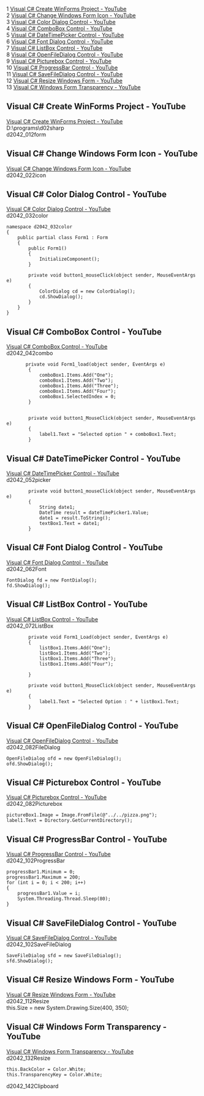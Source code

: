 1 [Visual C# Create WinForms Project - YouTube](#Visual-C#-Create-WinForms-Project---YouTube)  
2 [Visual C# Change Windows Form Icon - YouTube](#Visual-C#-Change-Windows-Form-Icon---YouTube)  
3 [Visual C# Color Dialog Control - YouTube](#Visual-C#-Color-Dialog-Control---YouTube)  
4 [Visual C# ComboBox Control - YouTube](#Visual-C#-ComboBox-Control---YouTube)  
5 [Visual C# DateTimePicker Control - YouTube](#Visual-C#-DateTimePicker-Control---YouTube)  
6 [Visual C# Font Dialog Control - YouTube](#Visual-C#-Font-Dialog-Control---YouTube)  
7 [Visual C# ListBox Control - YouTube](#Visual-C#-ListBox-Control---YouTube)  
8 [Visual C# OpenFileDialog Control - YouTube](#Visual-C#-OpenFileDialog-Control---YouTube)  
9 [Visual C# Picturebox Control - YouTube](#Visual-C#-Picturebox-Control---YouTube)  
10 [Visual C# ProgressBar Control - YouTube](#Visual-C#-ProgressBar-Control---YouTube)  
11 [Visual C# SaveFileDialog Control - YouTube](#Visual-C#-SaveFileDialog-Control---YouTube)  
12 [Visual C# Resize Windows Form - YouTube](#Visual-C#-Resize-Windows-Form---YouTube)  
13 [Visual C# Windows Form Transparency - YouTube](#Visual-C#-Windows-Form-Transparency---YouTube)  
## Visual C# Create WinForms Project - YouTube  
[Visual C# Create WinForms Project - YouTube](https://www.youtube.com/watch?v=eByGuqy5bcw&list=PLUY1lsOTtPeL8korF_BXhfwyVpas_EEVY)  
D:\programs\d02sharp  
d2042_012form
  
## Visual C# Change Windows Form Icon - YouTube  
[Visual C# Change Windows Form Icon - YouTube](https://www.youtube.com/watch?v=4lcBHDeUJ2E&list=PLUY1lsOTtPeL8korF_BXhfwyVpas_EEVY&index=2)  
d2042_022icon  
## Visual C# Color Dialog Control - YouTube  
[Visual C# Color Dialog Control - YouTube](https://www.youtube.com/watch?v=AydfWXkCI2c&list=PLUY1lsOTtPeL8korF_BXhfwyVpas_EEVY&index=3)  
d2042_032color  
```
namespace d2042_032color
{
    public partial class Form1 : Form
    {
        public Form1()
        {
            InitializeComponent();
        }

        private void button1_mouseClick(object sender, MouseEventArgs e)
        {
            ColorDialog cd = new ColorDialog();
            cd.ShowDialog();
        }
    }
}
```
## Visual C# ComboBox Control - YouTube  
[Visual C# ComboBox Control - YouTube](https://www.youtube.com/watch?v=yA-QfsReVLc&list=PLUY1lsOTtPeL8korF_BXhfwyVpas_EEVY&index=4)  
d2042_042combo
```
       private void Form1_load(object sender, EventArgs e)
        {
            comboBox1.Items.Add("One");
            comboBox1.Items.Add("Two");
            comboBox1.Items.Add("Three");
            comboBox1.Items.Add("Four");
            comboBox1.SelectedIndex = 0;
        }
        

        private void button1_MouseClick(object sender, MouseEventArgs e)
        {
            label1.Text = "Selected option " + comboBox1.Text;
        }
```  
## Visual C# DateTimePicker Control - YouTube  
[Visual C# DateTimePicker Control - YouTube](https://www.youtube.com/watch?v=NH7Cf_KB0qU&list=PLUY1lsOTtPeL8korF_BXhfwyVpas_EEVY&index=5)  
d2042_052picker  
```
        private void button1_mouseClick(object sender, MouseEventArgs e)
        {
            String date1;
            DateTime result = dateTimePicker1.Value;
            date1 = result.ToString();
            textBox1.Text = date1;
        }
```
## Visual C# Font Dialog Control - YouTube  
[Visual C# Font Dialog Control - YouTube](https://www.youtube.com/watch?v=ILbo6gsQSFI&list=PLUY1lsOTtPeL8korF_BXhfwyVpas_EEVY&index=6)  
d2042_062Font  
```
FontDialog fd = new FontDialog();
fd.ShowDialog();
```  
## Visual C# ListBox Control - YouTube  
[Visual C# ListBox Control - YouTube](https://www.youtube.com/watch?v=AX6FH0246Co&list=PLUY1lsOTtPeL8korF_BXhfwyVpas_EEVY&index=7)  
d2042_072ListBox  
```
        private void Form1_Load(object sender, EventArgs e)
        {
            listBox1.Items.Add("One");
            listBox1.Items.Add("Two");
            listBox1.Items.Add("Three");
            listBox1.Items.Add("Four");

        }

        private void button1_MouseClick(object sender, MouseEventArgs e)
        {
            label1.Text = "Selected Option : " + listBox1.Text;
        }
```
## Visual C# OpenFileDialog Control - YouTube  
[Visual C# OpenFileDialog Control - YouTube](https://www.youtube.com/watch?v=dG_Ah8Bt8LE&list=PLUY1lsOTtPeL8korF_BXhfwyVpas_EEVY&index=8)  
d2042_082FileDialog
```
OpenFileDialog ofd = new OpenFileDialog();
ofd.ShowDialog();
```
## Visual C# Picturebox Control - YouTube  
[Visual C# Picturebox Control - YouTube](https://www.youtube.com/watch?v=6f_lZM-f6-Q&list=PLUY1lsOTtPeL8korF_BXhfwyVpas_EEVY&index=9)  
d2042_082Picturebox   
```
pictureBox1.Image = Image.FromFile(@"../../pizza.png");
label1.Text = Directory.GetCurrentDirectory();
```
## Visual C# ProgressBar Control - YouTube  
[Visual C# ProgressBar Control - YouTube](https://www.youtube.com/watch?v=KQP5oe-rQj4&list=PLUY1lsOTtPeL8korF_BXhfwyVpas_EEVY&index=10)  
d2042_102ProgressBar  
```
progressBar1.Minimum = 0;
progressBar1.Maximum = 200;
for (int i = 0; i < 200; i++)
{
	progressBar1.Value = i;
	System.Threading.Thread.Sleep(80);
}
```
## Visual C# SaveFileDialog Control - YouTube  
[Visual C# SaveFileDialog Control - YouTube](https://www.youtube.com/watch?v=jFI0T6HvcXk&list=PLUY1lsOTtPeL8korF_BXhfwyVpas_EEVY&index=11)  
d2042_102SaveFileDialog  
```
SaveFileDialog sfd = new SaveFileDialog();
sfd.ShowDialog();
```
## Visual C# Resize Windows Form - YouTube  
[Visual C# Resize Windows Form - YouTube](https://www.youtube.com/watch?v=gG7IzMQKV-8&list=PLUY1lsOTtPeL8korF_BXhfwyVpas_EEVY&index=12)  
d2042_112Resize  
this.Size = new System.Drawing.Size(400, 350);  
## Visual C# Windows Form Transparency - YouTube  
[Visual C# Windows Form Transparency - YouTube](https://www.youtube.com/watch?v=u7lrbwx0V40&list=PLUY1lsOTtPeL8korF_BXhfwyVpas_EEVY&index=13)  
d2042_132Resize  
```
this.BackColor = Color.White;
this.TransparencyKey = Color.White;
```


d2042_142Clipboard
